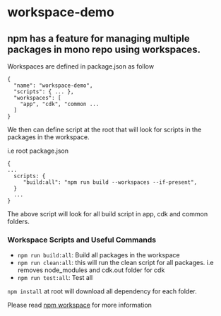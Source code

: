 # workspace-demo

npm has a feature for managing multiple packages in mono repo using workspaces. 
- 

Workspaces are defined in package.json as follow 

```
{
  "name": "workspace-demo",
  "scripts": { ... },
  "workspaces": [
    "app", "cdk", "common ...
  ]
}
```

We then can define script at the root that will look for scripts in the packages in the workspace. 

i.e root package.json

```
{
...
  scripts: {
     "build:all": "npm run build --workspaces --if-present",
  }
  ...
}
```

The above script will look for all build script in app, cdk and common folders.

### Workspace Scripts and Useful Commands

* ``npm run build:all``: Build all packages in the workspace
* ``npm run clean:all``: this will run the clean script for all packages. i.e removes node_modules and cdk.out folder for cdk  
* ``npm run test:all``: Test all

``npm install`` at root will download all dependency for each folder.

Please read [npm workspace](https://docs.npmjs.com/cli/v7/using-npm/workspaces) for more information



